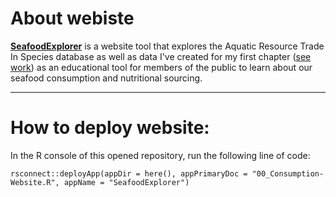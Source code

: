 # About webiste

[**SeafoodExplorer**](https://quir1869.shinyapps.io/SeafoodExplorer/) is a website tool that explores the Aquatic Resource Trade In Species database as well as data I've created for my first chapter ([see work](https://github.com/Seafood-Globalization-Lab/foreign-dependency-protein)) as an educational tool for members of the public to learn about our seafood consumption and nutritional sourcing.

------------------------------------------------------------------------

# How to deploy website:

In the R console of this opened repository, run the following line of code:

`rsconnect::deployApp(appDir = here(), appPrimaryDoc = "00_Consumption-Website.R", appName = "SeafoodExplorer")`
